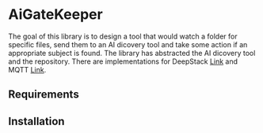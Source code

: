 # AiGateKeeper

The goal of this library is to design a tool that would watch a folder for specific files, send them to an AI dicovery tool and take some action if an appropriate subject is found.
The library has abstracted the AI dicovery tool and the repository.  There are implementations for DeepStack [Link](https://deepstack.cc/)  and MQTT [Link](https://github.com/chkr1011/MQTTnet).

## Requirements

## Installation

